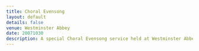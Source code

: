 ```yaml
---
title: Choral Evensong
layout: default
details: false
venue: Westminster Abbey
date: 20071030
description: A special Choral Evensong service held at Westminster Abbey on October 30, 2007, featuring sacred choral music performed by the Cantandum choir.
---
```

